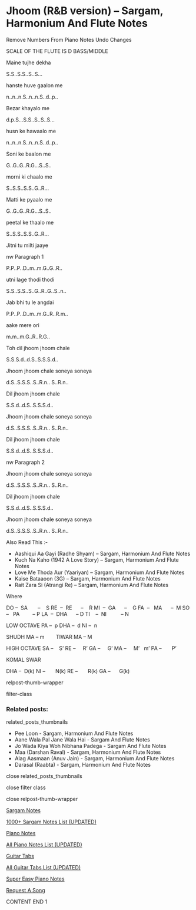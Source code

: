 
# Jhoom (R&B version) – Sargam, Harmonium And Flute Notes

Remove Numbers From Piano Notes
Undo Changes

SCALE OF THE FLUTE IS D BASS/MIDDLE

Maine tujhe dekha

S.S..S.S..S..S…

hanste huve gaalon me

n..n..n.S..n..n.S..d..p..

Bezar khayalo me

d.p.S…S.S..S..S..S…

husn ke hawaalo me

n..n..n.S..n..n.S..d..p..

Soni ke baalon me

G..G..G..R.G…S..S..

morni ki chaalo me

S..S.S..S.S..G..R…

Matti ke pyaalo me

G..G..G..R.G…S..S..

peetal ke thaalo me

S..S.S..S.S..G..R…

Jitni tu milti jaaye

nw Paragraph 1

P.P..P..D..m..m.G..G..R..

utni lage thodi thodi

S.S..S.S..S..G..R..G..S..n..

Jab bhi tu le angdai

P.P..P..D..m..m.G..R..R.m..

aake mere ori

m.m..m.G..R..R.G..

Toh dil jhoom jhoom chale

S.S.S.d..d.S..S.S.S.d..

Jhoom jhoom chale soneya soneya

d.S..S.S.S..S..R.n.. S..R.n..

Dil jhoom jhoom chale

S.S.d..d.S..S.S.S.d..

Jhoom jhoom chale soneya soneya

d.S..S.S.S..S..R.n.. S..R.n..

Dil jhoom jhoom chale

S.S.d..d.S..S.S.S.d..

nw Paragraph 2

Jhoom jhoom chale soneya soneya

d.S..S.S.S..S..R.n.. S..R.n..

Dil jhoom jhoom chale

S.S.d..d.S..S.S.S.d..

Jhoom jhoom chale soneya soneya

d.S..S.S.S..S..R.n.. S..R.n..

Also Read This :-

* Aashiqui Aa Gayi (Radhe Shyam) – Sargam, Harmonium And Flute Notes
* Kuch Na Kaho (1942 A Love Story) – Sargam, Harmonium And Flute Notes
* Love Me Thoda Aur (Yaariyan) – Sargam, Harmonium And Flute Notes
* Kaise Bataaoon (3G) – Sargam, Harmonium And Flute Notes
* Rait Zara Si (Atrangi Re) – Sargam, Harmonium And Flute Notes

Where

DO –  SA       –    S
RE  –  RE      –    R
MI  –  GA      –    G
FA  –   MA      –  M
SO  –   PA         – P
LA  –  DHA      – D
TI    –  NI          – N

LOW OCTAVE
PA –  p
DHA –  d
NI –  n

SHUDH MA – m        TIWAR MA – M

HIGH OCTAVE
SA –    S’
RE –     R’
GA –     G’
MA –     M’   m’
PA –       P’

KOMAL SWAR

DHA –  D(k)
NI –       N(k)
RE –       R(k)
GA –      G(k)

relpost-thumb-wrapper

filter-class

### Related posts:

related_posts_thumbnails

* Pee Loon - Sargam, Harmonium And Flute Notes
* Aane Wala Pal Jane Wala Hai - Sargam And Flute Notes
* Jo Wada Kiya Woh Nibhana Padega - Sargam And Flute Notes
* Maa (Darshan Raval) - Sargam, Harmonium And Flute Notes
* Alag Aasmaan (Anuv Jain) - Sargam, Harmonium And Flute Notes
* Darasal (Raabta) - Sargam, Harmonium And Flute Notes

close related_posts_thumbnails

close filter class

close relpost-thumb-wrapper

[Sargam Notes](https://www.notationsworld.com/sargam-notes.html)

[1000+ Sargam Notes List (UPDATED)](https://www.notationsworld.com/all-songs-list-sargam-notes.html)

[Piano Notes](https://www.notationsworld.com/piano-notes.html)

[All Piano Notes List (UPDATED)](https://www.notationsworld.com/all-songs-list-piano-notes.html)

[Guitar Tabs](https://www.notationsworld.com/guitar-tabs.html)

[All Guitar Tabs List (UPDATED)](https://www.notationsworld.com/all-songs-list-guitar-tabs.html)

[Super Easy Piano Notes](https://studywall.in/)

[Request A Song](https://www.notationsworld.com/request-a-song.html)

CONTENT END 1

